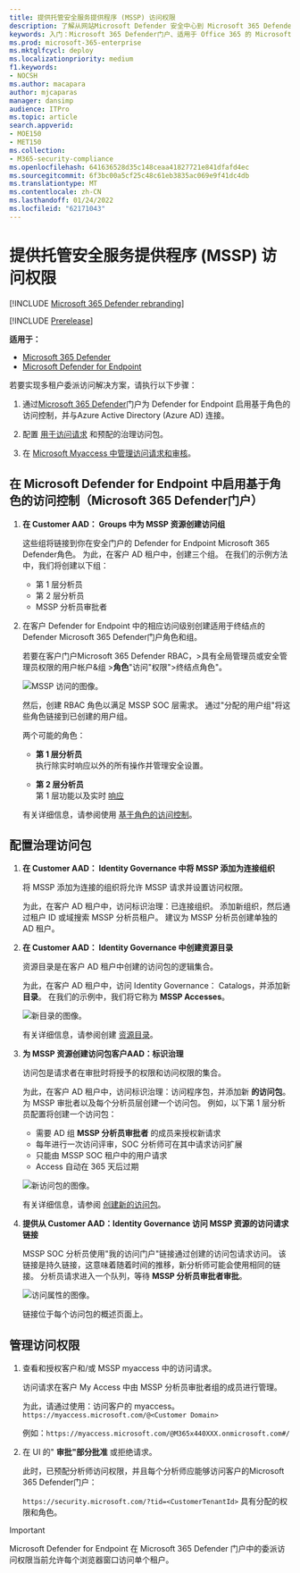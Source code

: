 ```yaml
---
title: 提供托管安全服务提供程序 (MSSP) 访问权限
description: 了解从网站Microsoft Defender 安全中心到 Microsoft 365 Defender 门户的更改
keywords: 入门：Microsoft 365 Defender门户、适用于 Office 365 的 Microsoft Defender、Microsoft Defender for Endpoint、MDO、MDE、单窗格的门户、聚合门户、安全门户、Defender 安全门户
ms.prod: microsoft-365-enterprise
ms.mktglfcycl: deploy
ms.localizationpriority: medium
f1.keywords:
- NOCSH
ms.author: macapara
author: mjcaparas
manager: dansimp
audience: ITPro
ms.topic: article
search.appverid:
- MOE150
- MET150
ms.collection:
- M365-security-compliance
ms.openlocfilehash: 641636528d35c148ceaa41827721e841dfafd4ec
ms.sourcegitcommit: 6f3bc00a5cf25c48c61eb3835ac069e9f41dc4db
ms.translationtype: MT
ms.contentlocale: zh-CN
ms.lasthandoff: 01/24/2022
ms.locfileid: "62171043"
---
```

# <a name="provide-managed-security-service-provider-mssp-access"></a>提供托管安全服务提供程序 (MSSP) 访问权限 

[!INCLUDE [Microsoft 365 Defender rebranding](../includes/microsoft-defender.md)]

[!INCLUDE [Prerelease](../includes/prerelease.md)]

**适用于：**

- [Microsoft 365 Defender](microsoft-365-defender.md)
- [Microsoft Defender for Endpoint](https://go.microsoft.com/fwlink/p/?linkid=2154037)

若要实现多租户委派访问解决方案，请执行以下步骤：

1. 通过[Microsoft 365 Defender](/windows/security/threat-protection/microsoft-defender-atp/rbac)门户为 Defender for Endpoint 启用基于角色的访问控制，并与Azure Active Directory (Azure AD) 连接。

2. 配置 [用于访问请求](/azure/active-directory/governance/identity-governance-overview) 和预配的治理访问包。

3. 在 [Microsoft Myaccess 中管理访问请求和审核](/azure/active-directory/governance/entitlement-management-request-approve)。

## <a name="enable-role-based-access-controls-in-microsoft-defender-for-endpoint-in-microsoft-365-defender-portal"></a>在 Microsoft Defender for Endpoint 中启用基于角色的访问控制（Microsoft 365 Defender门户）

1. **在 Customer AAD： Groups 中为 MSSP 资源创建访问组**

    这些组将链接到你在安全门户的 Defender for Endpoint Microsoft 365 Defender角色。 为此，在客户 AD 租户中，创建三个组。 在我们的示例方法中，我们将创建以下组：

    - 第 1 层分析员
    - 第 2 层分析员
    - MSSP 分析员审批者  

2. 在客户 Defender for Endpoint 中的相应访问级别创建适用于终结点的 Defender Microsoft 365 Defender门户角色和组。

    若要在客户门户Microsoft 365 Defender RBAC，>具有全局管理员或安全管理员权限的用户帐户&组 >**角色**"访问"权限">终结点角色"。

    ![MSSP 访问的图像。](../../media/mssp-access.png)

    然后，创建 RBAC 角色以满足 MSSP SOC 层需求。 通过"分配的用户组"将这些角色链接到已创建的用户组。

    两个可能的角色：

    - **第 1 层分析员** <br>
      执行除实时响应以外的所有操作并管理安全设置。

    - **第 2 层分析员** <br>
      第 1 层功能以及实时 [响应](/windows/security/threat-protection/microsoft-defender-atp/live-response)

    有关详细信息，请参阅使用 [基于角色的访问控制](/windows/security/threat-protection/microsoft-defender-atp/rbac)。

## <a name="configure-governance-access-packages"></a>配置治理访问包

1. **在 Customer AAD： Identity Governance 中将 MSSP 添加为连接组织**

    将 MSSP 添加为连接的组织将允许 MSSP 请求并设置访问权限。 

    为此，在客户 AD 租户中，访问标识治理：已连接组织。 添加新组织，然后通过租户 ID 或域搜索 MSSP 分析员租户。 建议为 MSSP 分析员创建单独的 AD 租户。

2. **在 Customer AAD： Identity Governance 中创建资源目录**

    资源目录是在客户 AD 租户中创建的访问包的逻辑集合。

    为此，在客户 AD 租户中，访问 Identity Governance： Catalogs，并添加新 **目录**。 在我们的示例中，我们将它称为 **MSSP Accesses**。

    ![新目录的图像。](../../media/goverance-catalog.png)

    有关详细信息，请参阅创建 [资源目录](/azure/active-directory/governance/entitlement-management-catalog-create)。

3. **为 MSSP 资源创建访问包客户AAD：标识治理**

    访问包是请求者在审批时将授予的权限和访问权限的集合。 

    为此，在客户 AD 租户中，访问标识治理：访问程序包，并添加新 **的访问包**。 为 MSSP 审批者以及每个分析员层创建一个访问包。 例如，以下第 1 层分析员配置将创建一个访问包：

    - 需要 AD 组 **MSSP 分析员审批者** 的成员来授权新请求
    - 每年进行一次访问评审，SOC 分析师可在其中请求访问扩展
    - 只能由 MSSP SOC 租户中的用户请求
    - Access 自动在 365 天后过期

    ![新访问包的图像。](../../media/new-access-package.png)

    有关详细信息，请参阅 [创建新的访问包](/azure/active-directory/governance/entitlement-management-access-package-create)。

4. **提供从 Customer AAD：Identity Governance 访问 MSSP 资源的访问请求链接**

    MSSP SOC 分析员使用"我的访问门户"链接通过创建的访问包请求访问。 该链接是持久链接，这意味着随着时间的推移，新分析师可能会使用相同的链接。 分析员请求进入一个队列，等待 **MSSP 分析员审批者审批**。

    ![访问属性的图像。](../../media/access-properties.png)

    链接位于每个访问包的概述页面上。

## <a name="manage-access"></a>管理访问权限

1. 查看和授权客户和/或 MSSP myaccess 中的访问请求。

    访问请求在客户 My Access 中由 MSSP 分析员审批者组的成员进行管理。

    为此，请通过使用：访问客户的 myaccess。 `https://myaccess.microsoft.com/@<Customer Domain>`

    例如：`https://myaccess.microsoft.com/@M365x440XXX.onmicrosoft.com#/`

2. 在 UI 的" **审批"部分批准** 或拒绝请求。

     此时，已预配分析师访问权限，并且每个分析师应能够访问客户的Microsoft 365 Defender门户：

    `https://security.microsoft.com/?tid=<CustomerTenantId>` 具有分配的权限和角色。

> [!IMPORTANT]
> Microsoft Defender for Endpoint 在 Microsoft 365 Defender 门户中的委派访问权限当前允许每个浏览器窗口访问单个租户。
